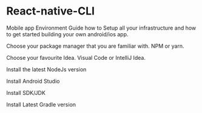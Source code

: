 # React-native-CLI
 Mobile app
 Environment Guide how to Setup all your infrastructure and how to get started building your own android/ios app.

Choose your package manager that you are familiar with.
NPM or yarn.

Choose your favourite Idea.
Visual Code or IntelliJ Idea.

Install the latest NodeJs version

Install Android Studio

Install SDK/JDK

Install Latest Gradle version
